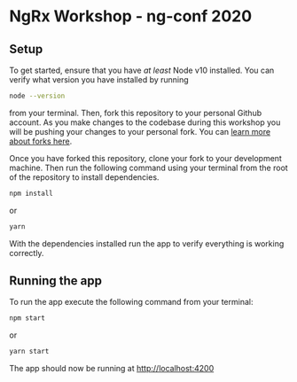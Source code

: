 # NgRx Workshop - ng-conf 2020

## Setup
To get started, ensure that you have *at least* Node v10 installed. You can verify what version you have installed by running 
```sh
node --version
```
from your terminal. Then, fork this repository to your personal Github account. As you make changes to the codebase during this workshop you will be pushing your changes to your personal fork. You can [learn more about forks here](https://help.github.com/en/github/getting-started-with-github/fork-a-repo). 

Once you have forked this repository, clone your fork to your development machine. Then run the following command using your terminal from the root of the repository to install dependencies.

```sh
npm install
```

or

```sh
yarn
```

With the dependencies installed run the app to verify everything is working correctly.

## Running the app
To run the app execute the following command from your terminal:
```sh
npm start
```
or

```sh
yarn start
```

The app should now be running at [http://localhost:4200](http://localhost:4200)


